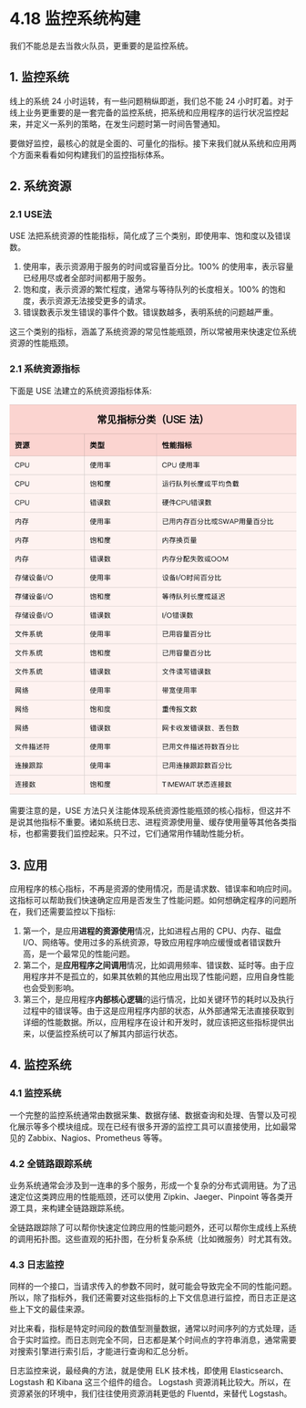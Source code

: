 # 4.18 监控系统构建


我们不能总是去当救火队员，更重要的是监控系统。
<!-- more -->

## 1. 监控系统
线上的系统 24 小时运转，有一些问题稍纵即逝，我们总不能 24 小时盯着。对于线上业务更重要的是一套完备的监控系统，把系统和应用程序的运行状况监控起来，并定义一系列的策略，在发生问题时第一时间告警通知。

要做好监控，最核心的就是全面的、可量化的指标。接下来我们就从系统和应用两个方面来看看如何构建我们的监控指标体系。

## 2. 系统资源
### 2.1 USE法
USE 法把系统资源的性能指标，简化成了三个类别，即使用率、饱和度以及错误数。
1. 使用率，表示资源用于服务的时间或容量百分比。100% 的使用率，表示容量已经用尽或者全部时间都用于服务。
2. 饱和度，表示资源的繁忙程度，通常与等待队列的长度相关。100% 的饱和度，表示资源无法接受更多的请求。
3. 错误数表示发生错误的事件个数。错误数越多，表明系统的问题越严重。

这三个类别的指标，涵盖了系统资源的常见性能瓶颈，所以常被用来快速定位系统资源的性能瓶颈。

### 2.1 系统资源指标
下面是 USE 法建立的系统资源指标体系:

![sys_use](/images/linux_pf/sys_use.png)

需要注意的是，USE 方法只关注能体现系统资源性能瓶颈的核心指标，但这并不是说其他指标不重要。诸如系统日志、进程资源使用量、缓存使用量等其他各类指标，也都需要我们监控起来。只不过，它们通常用作辅助性能分析。

## 3. 应用
应用程序的核心指标，不再是资源的使用情况，而是请求数、错误率和响应时间。这指标可以帮助我们快速确定应用是否发生了性能问题。如何想确定程序的问题所在，我们还需要监控以下指标:
1. 第一个，是应用**进程的资源使用**情况，比如进程占用的 CPU、内存、磁盘 I/O、网络等。使用过多的系统资源，导致应用程序响应缓慢或者错误数升高，是一个最常见的性能问题。
2. 第二个，是**应用程序之间调用**情况，比如调用频率、错误数、延时等。由于应用程序并不是孤立的，如果其依赖的其他应用出现了性能问题，应用自身性能也会受到影响。
3. 第三个，是应用程序**内部核心逻辑**的运行情况，比如关键环节的耗时以及执行过程中的错误等。由于这是应用程序内部的状态，从外部通常无法直接获取到详细的性能数据。所以，应用程序在设计和开发时，就应该把这些指标提供出来，以便监控系统可以了解其内部运行状态。


## 4. 监控系统
### 4.1 监控系统
一个完整的监控系统通常由数据采集、数据存储、数据查询和处理、告警以及可视化展示等多个模块组成。现在已经有很多开源的监控工具可以直接使用，比如最常见的 Zabbix、Nagios、Prometheus 等等。

### 4.2 全链路跟踪系统
业务系统通常会涉及到一连串的多个服务，形成一个复杂的分布式调用链。为了迅速定位这类跨应用的性能瓶颈，还可以使用 Zipkin、Jaeger、Pinpoint 等各类开源工具，来构建全链路跟踪系统。

全链路跟踪除了可以帮你快速定位跨应用的性能问题外，还可以帮你生成线上系统的调用拓扑图。这些直观的拓扑图，在分析复杂系统（比如微服务）时尤其有效。

### 4.3 日志监控
同样的一个接口，当请求传入的参数不同时，就可能会导致完全不同的性能问题。所以，除了指标外，我们还需要对这些指标的上下文信息进行监控，而日志正是这些上下文的最佳来源。

对比来看，指标是特定时间段的数值型测量数据，通常以时间序列的方式处理，适合于实时监控。而日志则完全不同，日志都是某个时间点的字符串消息，通常需要对搜索引擎进行索引后，才能进行查询和汇总分析。

日志监控来说，最经典的方法，就是使用 ELK 技术栈，即使用 Elasticsearch、Logstash 和 Kibana 这三个组件的组合。 Logstash 资源消耗比较大。所以，在资源紧张的环境中，我们往往使用资源消耗更低的 Fluentd，来替代 Logstash。
